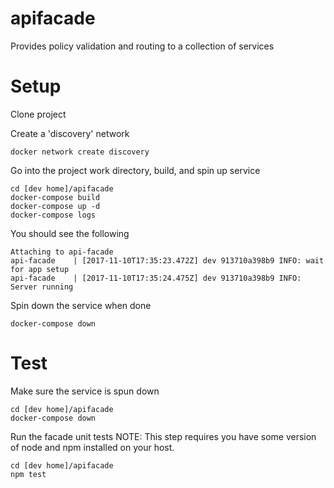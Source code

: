 # apifacade
Provides policy validation and routing to a collection of services

# Setup
Clone project

Create a 'discovery' network
```
docker network create discovery
```

Go into the project work directory, build, and spin up service
```
cd [dev home]/apifacade
docker-compose build
docker-compose up -d
docker-compose logs
```

You should see the following
```
Attaching to api-facade
api-facade    | [2017-11-10T17:35:23.472Z] dev 913710a398b9 INFO: wait for app setup
api-facade    | [2017-11-10T17:35:24.475Z] dev 913710a398b9 INFO: Server running
```

Spin down the service when done
```
docker-compose down
```

# Test
Make sure the service is spun down
```
cd [dev home]/apifacade
docker-compose down
```

Run the facade unit tests
NOTE:  This step requires you have some version of node and npm installed on your host.
```
cd [dev home]/apifacade
npm test
```
